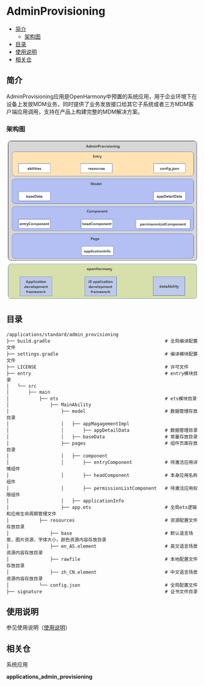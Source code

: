 # AdminProvisioning<a name="ZH-CN_TOPIC_0000001103330836"></a>

-   [简介](#section11660541593)
    -   [架构图](#section125101832114213)
-   [目录](#section161941989596)
-   [使用说明](#section123459000)
-   [相关仓](#section1371113476307)

## 简介<a name="section11660541593"></a>

AdminProvisioning应用是OpenHarmony中预置的系统应用，用于企业环境下在设备上发放MDM业务，同时提供了业务发放接口给其它子系统或者三方MDM客户端应用调用，支持在产品上构建完整的MDM解决方案。

### 架构图<a name="section125101832114213"></a>

![](figures/adminProvisioning_architecture.png)

## 目录<a name="section161941989596"></a>

```
/applications/standard/admin_provisioning
├── build.gradle                                          # 全局编译配置文件
├── settings.gradle                                       # 编译模块配置文件
├── LICENSE                                               # 许可文件
├── entry                                                 # entry模块目录
│   └── src
│       ├── main
│           ├── ets                                       # ets模块目录
│               ├── MainAbility
│                   ├── model                             # 数据管理存放目录
│                   │   ├── appMagagementImpl
│                   │       ├── appDetailData             # 数据管理目录
│                   │   ├── baseData                      # 常量存放目录
│                   ├── pages                             # 组件页面存放目录
│                   │   ├── component
│                   │       ├── entryComponent            # 待激活应用详情组件
│                   │       ├── headComponent             # 本身应用名称组件
│                   │       ├── permissionListComponent   # 待激活应用权限组件
│                   │   ├── applicationInfo
│                   ├── app.ets                           # 全局ets逻辑和应用生命周期管理文件
│           ├── resources                                 # 资源配置文件存放目录
│               ├── base                                  # 默认语言场景，图片资源，字体大小，颜色资源内容存放目录
│               ├── en_AS.element                         # 英文语言场景资源内容存放目录
│               ├── rawfile                               # 本地配置文件存放目录
│               ├── zh_CN.element                         # 中文语言场景资源内容存放目录
│           └── config.json                               # 全局配置文件
├── signature                                             # 证书文件目录
```
## 使用说明<a name="section123459000"></a>

   参见使用说明（[使用说明](./doc/Instructions.md)）

## 相关仓<a name="section1371113476307"></a>

系统应用

**applications\_admin_provisioning**

